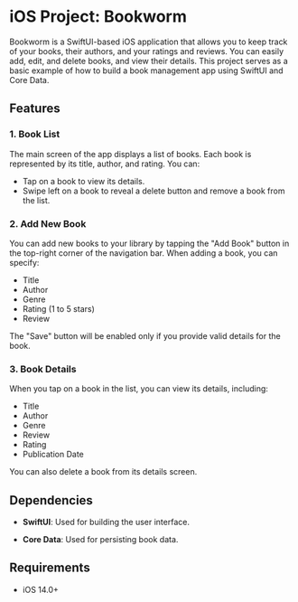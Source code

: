# iOS Project: Bookworm

Bookworm is a SwiftUI-based iOS application that allows you to keep track of your books, their authors, and your ratings and reviews. You can easily add, edit, and delete books, and view their details. This project serves as a basic example of how to build a book management app using SwiftUI and Core Data.

## Features

### 1. Book List

The main screen of the app displays a list of books. Each book is represented by its title, author, and rating. You can:

- Tap on a book to view its details.
- Swipe left on a book to reveal a delete button and remove a book from the list.

### 2. Add New Book

You can add new books to your library by tapping the "Add Book" button in the top-right corner of the navigation bar. When adding a book, you can specify:

- Title
- Author
- Genre
- Rating (1 to 5 stars)
- Review

The "Save" button will be enabled only if you provide valid details for the book.

### 3. Book Details

When you tap on a book in the list, you can view its details, including:

- Title
- Author
- Genre
- Review
- Rating
- Publication Date

You can also delete a book from its details screen.

## Dependencies

- **SwiftUI**: Used for building the user interface.

- **Core Data**: Used for persisting book data.

## Requirements

- iOS 14.0+
